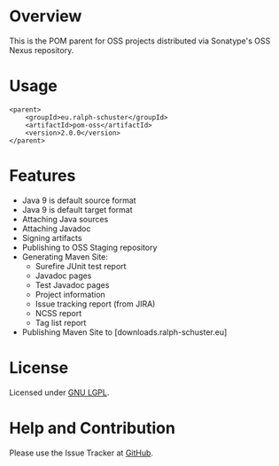 # Overview
This is the POM parent for OSS projects distributed via Sonatype's OSS Nexus repository.

# Usage
```
<parent>
	<groupId>eu.ralph-schuster</groupId>
	<artifactId>pom-oss</artifactId>
	<version>2.0.0</version>
</parent>
```

# Features
* Java 9 is default source format
* Java 9 is default target format
* Attaching Java sources
* Attaching Javadoc
* Signing artifacts
* Publishing to OSS Staging repository
* Generating Maven Site:
    * Surefire JUnit test report
    * Javadoc pages
    * Test Javadoc pages
    * Project information
    * Issue tracking report (from JIRA)
    * NCSS report
    * Tag list report
* Publishing Maven Site to [downloads.ralph-schuster.eu]

# License
Licensed under [GNU LGPL](LICENSE.md).

# Help and Contribution
Please use the Issue Tracker at [GitHub](https://github.com/technicalguru/pom-parent).